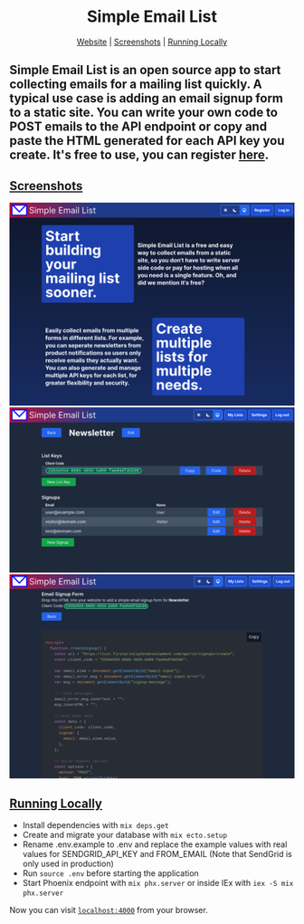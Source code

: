 <h1 align="center">
    Simple Email List 
</h1>
<p align="center">
  <a href="https://list.firstprinciplesdevelopment.com">Website</a> |
  <a href="#screenshots">Screenshots</a> |
  <a href="#running-locally">Running Locally</a>
</p>

## Simple Email List is an open source app to start collecting emails for a mailing list quickly. A typical use case is adding an email signup form to a static site. You can write your own code to POST emails to the API endpoint or copy and paste the HTML generated for each API key you create. It's free to use, you can register [here](https://list.firstprinciplesdevelopment.com/users/register).

## [Screenshots](screenshots)

![splash page](screenshots/splash.png)
![newsletter list](screenshots/newsletter_list.png)
![email signup form](screenshots/email_signup_form.png)

## [Running Locally](running-locally)

- Install dependencies with `mix deps.get`
- Create and migrate your database with `mix ecto.setup`
- Rename .env.example to .env and replace the example values with real values for SENDGRID_API_KEY and FROM_EMAIL (Note that SendGrid is only used in production)
- Run `source .env` before starting the application
- Start Phoenix endpoint with `mix phx.server` or inside IEx with `iex -S mix phx.server`

Now you can visit [`localhost:4000`](http://localhost:4000) from your browser.
